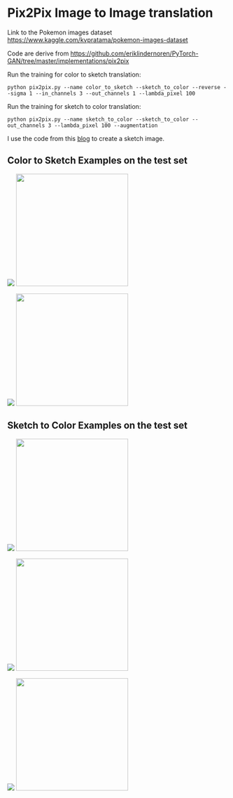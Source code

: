 # Pix2Pix Image to Image translation

Link to the Pokemon images dataset
https://www.kaggle.com/kvpratama/pokemon-images-dataset

Code are derive from 
https://github.com/eriklindernoren/PyTorch-GAN/tree/master/implementations/pix2pix

Run the training for color to sketch translation:

`python pix2pix.py --name color_to_sketch --sketch_to_color --reverse --sigma 1 --in_channels 3 --out_channels 1 --lambda_pixel 100`

Run the training for sketch to color translation:

`python pix2pix.py --name sketch_to_color --sketch_to_color --out_channels 3 --lambda_pixel 100 --augmentation`

I use the code from this [blog](https://www.freecodecamp.org/news/sketchify-turn-any-image-into-a-pencil-sketch-with-10-lines-of-code-cf67fa4f68ce/) to create a sketch image.

## Color to Sketch Examples on the test set

![](https://github.com/kvpratama/gan/blob/master/pokemon_pix2pix/assets/563.png)
<img src="https://github.com/kvpratama/gan/blob/master/pokemon_pix2pix/assets/563.gif" width="256">

![](https://github.com/kvpratama/gan/blob/master/pokemon_pix2pix/assets/610.png)
<img src="https://github.com/kvpratama/gan/blob/master/pokemon_pix2pix/assets/610.gif" width="256">

## Sketch to Color Examples on the test set
![](https://github.com/kvpratama/gan/blob/master/pokemon_pix2pix/assets/641-incarnate.png)
<img src="https://github.com/kvpratama/gan/blob/master/pokemon_pix2pix/assets/641-incarnate.gif" width="256">

![](https://github.com/kvpratama/gan/blob/master/pokemon_pix2pix/assets/651.png)
<img src="https://github.com/kvpratama/gan/blob/master/pokemon_pix2pix/assets/651.gif" width="256">

![](https://github.com/kvpratama/gan/blob/master/pokemon_pix2pix/assets/681.png)
<img src="https://github.com/kvpratama/gan/blob/master/pokemon_pix2pix/assets/681.gif" width="256">
